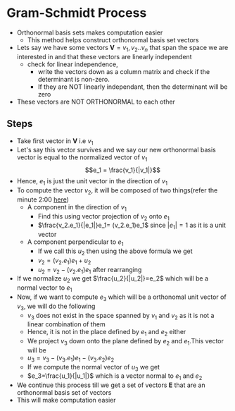 # Gram-Schmidt Process

- Orthonormal basis sets makes computation easier
  - This method helps construct orthonormal basis set vectors
- Lets say we have some vectors $\boldsymbol{V} = {v_1,v_2..v_n}$ that span the space we are interested in and that these vectors are linearly independent
  - check for linear independence, 
    - write the vectors down as a column matrix and check if the determinant is non-zero. 
    - If they are NOT linearly independant,  then the determinant will be zero
- These vectors are NOT ORTHONORMAL to each other

## Steps

- Take first vector in $\boldsymbol{V}\text{ i.e }v_1$ 
- Let's say this vector survives and we say our new orthonormal basis vector is equal to the normalized vector of $v_1$
$$e_1 = \frac{v_1}{|v_1|}$$
- Hence, $e_1$ is just the unit vector in the direction of $v_1$
- To compute the vector $v_2$, it will be composed of two things(refer the minute 2:00 [here](https://www.coursera.org/learn/linear-algebra-machine-learning/lecture/28C1t/the-gram-schmidt-process))
  - A component in the direction of $v_1$
    - Find this using vector projection of $v_2$ onto $e_1$ 
    - $\frac{v_2.e_1}{|e_1|}e_1= (v_2.e_1)e_1$ since $|e_1|=1$ as it is a unit vector
  - A component perpendicular to $e_1$
    - If we call this $u_2$ then using the above formula we get
    - $v_2=(v_2.e_1)e_1 + u_2$
    - $u_2 = v_2-(v_2.e_1)e_1$ after rearranging
- If we normalize $u_2$ we get $\frac{u_2}{|u_2|}=e_2$ which will be a normal vector to $e_1$
- Now, if we want to compute $e_3$ which will be a orthonomal unit vector of $v_3$, we will do the following
  - $v_3$ does not exist in the space spanned by $v_1$ and $v_2$ as it is not a linear combination of them 
  - Hence, it is not in the place defined by $e_1$ and $e_2$ either
  - We project $v_3$ down onto the plane defined by $e_2$ and $e_1$.This vector will be
  - $u_3 = v_3 - (v_3.e_1)e_1 - (v_3.e_2)e_2$
  - If we compute the normal vector of $u_3$ we get
  - $e_3=\frac{u_1}{|u_1|}$ which is a vector normal to $e_1$ and $e_2$
- We continue this process till we get a set of vectors $\boldsymbol{E}$ that are an orthonormal basis set of vectors
- This will make computation easier